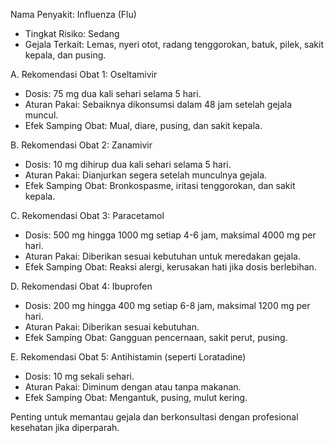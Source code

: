 Nama Penyakit: Influenza (Flu)  
- Tingkat Risiko: Sedang  
- Gejala Terkait: Lemas, nyeri otot, radang tenggorokan, batuk, pilek, sakit kepala, dan pusing.  

A. Rekomendasi Obat 1: Oseltamivir  
- Dosis: 75 mg dua kali sehari selama 5 hari.  
- Aturan Pakai: Sebaiknya dikonsumsi dalam 48 jam setelah gejala muncul.  
- Efek Samping Obat: Mual, diare, pusing, dan sakit kepala.  

B. Rekomendasi Obat 2: Zanamivir  
- Dosis: 10 mg dihirup dua kali sehari selama 5 hari.  
- Aturan Pakai: Dianjurkan segera setelah munculnya gejala.  
- Efek Samping Obat: Bronkospasme, iritasi tenggorokan, dan sakit kepala.  

C. Rekomendasi Obat 3: Paracetamol  
- Dosis: 500 mg hingga 1000 mg setiap 4-6 jam, maksimal 4000 mg per hari.  
- Aturan Pakai: Diberikan sesuai kebutuhan untuk meredakan gejala.  
- Efek Samping Obat: Reaksi alergi, kerusakan hati jika dosis berlebihan.  

D. Rekomendasi Obat 4: Ibuprofen  
- Dosis: 200 mg hingga 400 mg setiap 6-8 jam, maksimal 1200 mg per hari.  
- Aturan Pakai: Diberikan sesuai kebutuhan.  
- Efek Samping Obat: Gangguan pencernaan, sakit perut, pusing.  

E. Rekomendasi Obat 5: Antihistamin (seperti Loratadine)  
- Dosis: 10 mg sekali sehari.  
- Aturan Pakai: Diminum dengan atau tanpa makanan.  
- Efek Samping Obat: Mengantuk, pusing, mulut kering.  

Penting untuk memantau gejala dan berkonsultasi dengan profesional kesehatan jika diperparah.